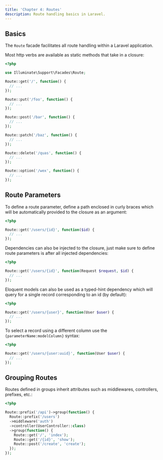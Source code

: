 ```yaml
---
title: 'Chapter 4: Routes'
description: Route handling basics in Laravel.
---
```


## Basics

The `Route` facade facilitates all route handling within a 
Laravel application.

Most http verbs are available as static methods that take in 
a closure:

```php
<?php

use Illuminate\Support\Facades\Route;

Route::get('/', function() {
  // ...
});

Route::put('/foo', function() {
  // ...
});

Route::post('/bar', function() {
  // ...
});

Route::patch('/baz', function() {
  // ...
});

Route::delete('/quas', function() {
  // ...
});

Route::option('/wex', function() {
  // ...
});
```

## Route Parameters

To define a route parameter, define a path enclosed in curly braces which will 
be automatically provided to the closure as an argument:

```php
<?php

Route::get('/users/{id}', function($id) {
  // ...
});
```

Dependencies can also be injected to the closure, just make sure to define route 
parameters is after all injected dependencies:

```php
<?php

Route::get('/users/{id}', function(Request $request, $id) {
  // ...
});
```

Eloquent models can also be used as a typed-hint dependency which will query for a 
single record corresponding to an id (by default):

```php
<?php

Route::get('/users/{user}', function(User $user) {
  // ...
});
```

To select a record using a different column use the `{parameterName:modelColumn}` 
syntax:

```php
<?php

Route::get('/users/{user:uuid}', function(User $user) {
  // ...
});
```

## Grouping Routes

Routes defined in groups inherit attributes such as middlewares, controllers, prefixes, etc.:

```php
<?php

Route::prefix('/api')->group(function() {
  Route::prefix('/users')
  ->middleware('auth')
  ->controller(UserController::class)
  ->group(function() {
    Route::get('/', 'index');
    Route::get('/{id}', 'show');
    Route::post('/create', 'create');
  });
});
```

